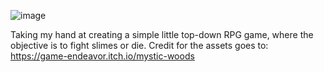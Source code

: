 ![image](https://github.com/user-attachments/assets/5bcd01f7-30b8-46f1-957c-d2276757c27a)

Taking my hand at creating a simple little top-down RPG game, where the objective is to fight slimes or die.
Credit for the assets goes to: https://game-endeavor.itch.io/mystic-woods
